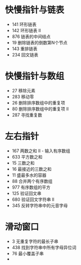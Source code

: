 # 快慢指针与链表

- 141 环形链表
- 142 环形链表 II
- 876 链表的中间结点
- 19 删除链表的倒数第N个节点
- 143 重排链表
- 234 回文链表

# 快慢指针与数组

- 27 移除元素
- 283 移动零
- 26 删除排序数组中的重复项
- 80 删除排序数组中的重复项 II
- 287 寻找重复数

# 左右指针

- 167 两数之和 II - 输入有序数组
- 633 平方数之和
- 15 三数之和
- 16 最接近的三数之和 
- 11 盛最多水的容器
- 88 合并两个有序数组
- 977 有序数组的平方
- 125 验证回文串
- 680 验证回文字符串 Ⅱ
- 345 反转字符串中的元音字母

# 滑动窗口

- 3 无重复字符的最长子串
- 438 找到字符串中所有字母异位词
- 76 最小覆盖子串
- 








